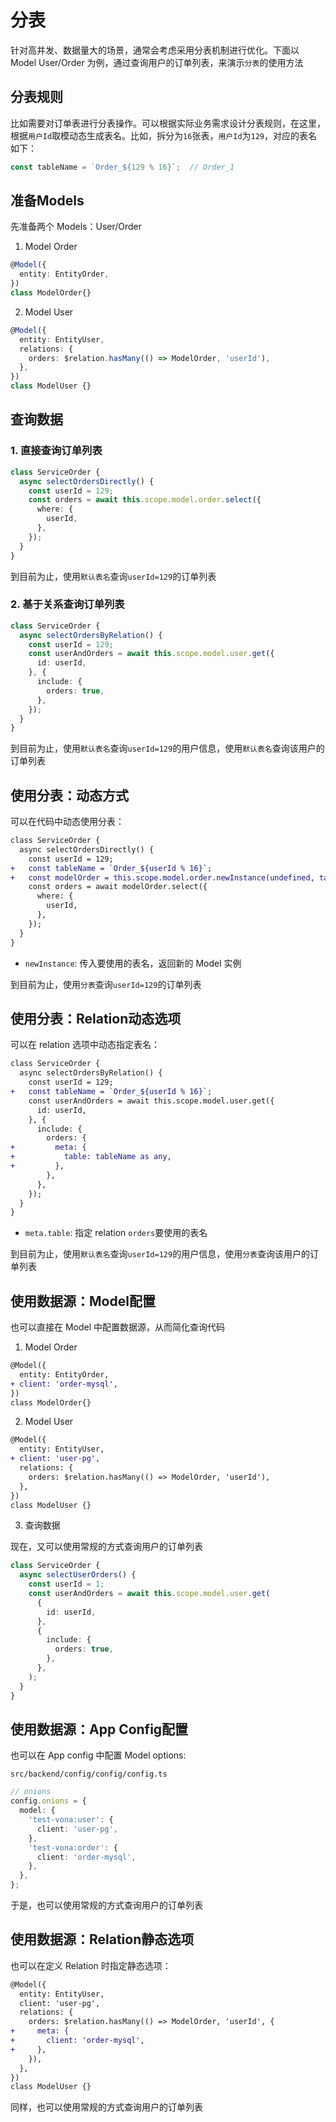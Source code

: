 # 分表

针对高并发、数据量大的场景，通常会考虑采用分表机制进行优化。下面以 Model User/Order 为例，通过查询用户的订单列表，来演示`分表`的使用方法

## 分表规则

比如需要对订单表进行分表操作。可以根据实际业务需求设计分表规则，在这里，根据`用户Id`取模动态生成表名。比如，拆分为`16`张表，`用户Id`为`129`，对应的表名如下：

``` typescript
const tableName = `Order_${129 % 16}`;  // Order_1
```

## 准备Models

先准备两个 Models：User/Order

1. Model Order

``` typescript
@Model({
  entity: EntityOrder,
})
class ModelOrder{}
```

2. Model User

``` typescript
@Model({
  entity: EntityUser,
  relations: {
    orders: $relation.hasMany(() => ModelOrder, 'userId'),
  },
})
class ModelUser {}
```

## 查询数据

### 1. 直接查询订单列表

``` typescript
class ServiceOrder {
  async selectOrdersDirectly() {
    const userId = 129;
    const orders = await this.scope.model.order.select({
      where: {
        userId,
      },
    });
  }
}  
``` 

到目前为止，使用`默认表名`查询`userId=129`的订单列表

### 2. 基于关系查询订单列表

``` typescript
class ServiceOrder {
  async selectOrdersByRelation() {
    const userId = 129;
    const userAndOrders = await this.scope.model.user.get({
      id: userId,
    }, {
      include: {
        orders: true,
      },
    });
  }
}  
```

到目前为止，使用`默认表名`查询`userId=129`的用户信息，使用`默认表名`查询该用户的订单列表

## 使用分表：动态方式

可以在代码中动态使用分表：

``` diff
class ServiceOrder {
  async selectOrdersDirectly() {
    const userId = 129;
+   const tableName = `Order_${userId % 16}`;
+   const modelOrder = this.scope.model.order.newInstance(undefined, tableName as any);
    const orders = await modelOrder.select({
      where: {
        userId,
      },
    });
  }
}  
```

- `newInstance`: 传入要使用的表名，返回新的 Model 实例

到目前为止，使用`分表`查询`userId=129`的订单列表

## 使用分表：Relation动态选项

可以在 relation 选项中动态指定表名：

``` diff
class ServiceOrder {
  async selectOrdersByRelation() {
    const userId = 129;
+   const tableName = `Order_${userId % 16}`;
    const userAndOrders = await this.scope.model.user.get({
      id: userId,
    }, {
      include: {
        orders: {
+         meta: {
+           table: tableName as any,
+         },
        },
      },
    });
  }
}  
```

- `meta.table`: 指定 relation `orders`要使用的表名

到目前为止，使用`默认表名`查询`userId=129`的用户信息，使用`分表`查询该用户的订单列表

## 使用数据源：Model配置

也可以直接在 Model 中配置数据源，从而简化查询代码

1. Model Order

``` diff
@Model({
  entity: EntityOrder,
+ client: 'order-mysql',
})
class ModelOrder{}
```

2. Model User

``` diff
@Model({
  entity: EntityUser,
+ client: 'user-pg',
  relations: {
    orders: $relation.hasMany(() => ModelOrder, 'userId'),
  },
})
class ModelUser {}
```

3. 查询数据

现在，又可以使用常规的方式查询用户的订单列表

``` typescript
class ServiceOrder {
  async selectUserOrders() {
    const userId = 1;
    const userAndOrders = await this.scope.model.user.get(
      {
        id: userId,
      },
      {
        include: {
          orders: true,
        },
      },
    );
  }
}  
```

## 使用数据源：App Config配置

也可以在 App config 中配置 Model options:

`src/backend/config/config/config.ts`

``` typescript
// onions
config.onions = {
  model: {
    'test-vona:user': {
      client: 'user-pg',
    },
    'test-vona:order': {
      client: 'order-mysql',
    },
  },
};
```

于是，也可以使用常规的方式查询用户的订单列表

## 使用数据源：Relation静态选项

也可以在定义 Relation 时指定静态选项：

``` diff
@Model({
  entity: EntityUser,
  client: 'user-pg',
  relations: {
    orders: $relation.hasMany(() => ModelOrder, 'userId', {
+     meta: {
+       client: 'order-mysql',
+     },
    }),
  },
})
class ModelUser {}
```

同样，也可以使用常规的方式查询用户的订单列表

